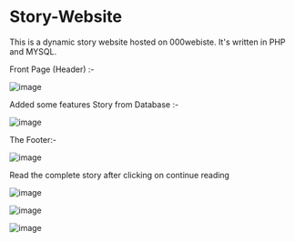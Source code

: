 # Story-Website
This is a dynamic story website hosted on 000webiste. It's written in PHP and MYSQL.


Front Page (Header) :-

![image](https://user-images.githubusercontent.com/102681838/212480089-e1d13368-9815-446d-8fc2-6c6ab9c615ab.png)

Added some features Story from Database :-

![image](https://user-images.githubusercontent.com/102681838/212480161-26ebe131-f1ae-4b04-bb3b-9b94c0f64f4e.png)

The Footer:-

![image](https://user-images.githubusercontent.com/102681838/212480243-4c1ce824-aa2c-4767-a181-806d8544021c.png)

Read the complete story after clicking on continue reading 

![image](https://user-images.githubusercontent.com/102681838/212480323-7c3e8af0-f8f8-4d1f-adfa-eb517a45a9c9.png)

![image](https://user-images.githubusercontent.com/102681838/212480404-a1505541-2689-4009-aae4-a62f32fa55cb.png)

![image](https://user-images.githubusercontent.com/102681838/212480428-61004638-7c21-40db-abc5-8fc0ff92a1ab.png)
